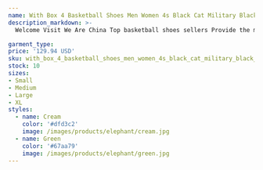 ```yaml
---
name: With Box 4 Basketball Shoes Men Women 4s Black Cat Military Black Red Thunder University Blue Pine Green Bred Mens Trainers Sports Sneakers
description_markdown: >-
  Welcome Visit We Are China Top basketball shoes sellers Provide the most popular sneakers nowadays classic sneakers with many color online,Synchronously update the latest available colors cheaper price that other sellers, big discount for big orders,you can receive coupons from our store The upper is made of leather and mesh, and the rubber outsole has excellent cushioning effect These sneaker are suitable for casual, outdoor jogging, home, office, fitness, shopping and hiking.syi

garment_type:
price: '129.94 USD'
sku: with_box_4_basketball_shoes_men_women_4s_black_cat_military_black_red_thunder_university_blue_pine_green_bred_mens_trainers_sports_sneakers
stock: 10
sizes:
- Small
- Medium
- Large
- XL
styles:
  - name: Cream
    color: '#dfd3c2'
    image: /images/products/elephant/cream.jpg
  - name: Green
    color: '#67aa79'
    image: /images/products/elephant/green.jpg
---
```

